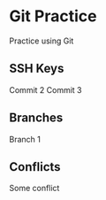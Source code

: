 # Git Practice

Practice using Git

## SSH Keys

Commit 2
Commit 3

## Branches

Branch 1

## Conflicts

Some conflict
